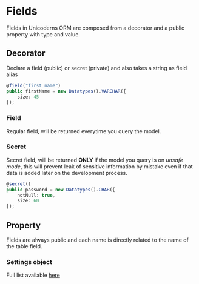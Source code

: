 # Fields

Fields in Unicoderns ORM are composed from a decorator and a public property with type and value.

## Decorator

Declare a field (public) or secret (private) and also takes a string as field alias

```typescript
@field("first_name")
public firstName = new Datatypes().VARCHAR({
    size: 45
});
```

### Field

Regular field, will be returned everytime you query the model.

### Secret

Secret field, will be returned **ONLY** if the model you query is on *unsafe mode*, this will prevent leak of sensitive information by mistake even if that data is added later on the development process.

```typescript
@secret()
public password = new Datatypes().CHAR({
    notNull: true,
    size: 60
});
```

## Property

Fields are always public and each name is directly related to the name of the table field.

### Settings object

Full list available [here](types.md)